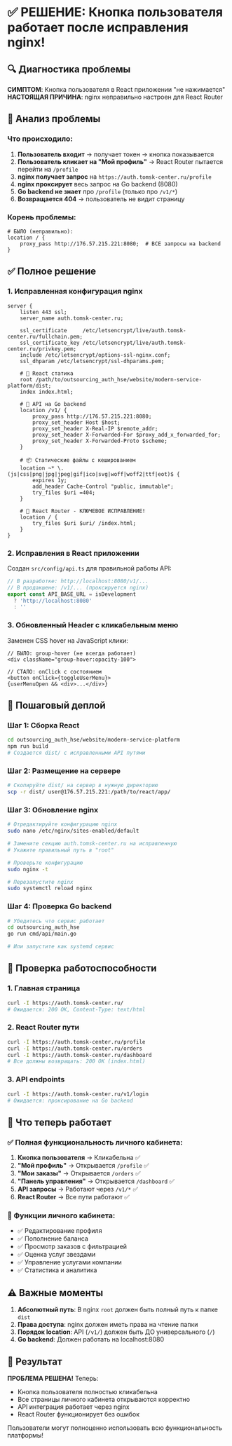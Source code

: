 # ✅ РЕШЕНИЕ: Кнопка пользователя работает после исправления nginx!

## 🔍 Диагностика проблемы

**СИМПТОМ**: Кнопка пользователя в React приложении "не нажимается"
**НАСТОЯЩАЯ ПРИЧИНА**: nginx неправильно настроен для React Router

## 🧠 Анализ проблемы

### Что происходило:
1. **Пользователь входит** → получает токен → кнопка показывается
2. **Пользователь кликает на "Мой профиль"** → React Router пытается перейти на `/profile`
3. **nginx получает запрос** на `https://auth.tomsk-center.ru/profile` 
4. **nginx проксирует** весь запрос на Go backend (8080)
5. **Go backend не знает** про `/profile` (только про `/v1/*`)
6. **Возвращается 404** → пользователь не видит страницу

### Корень проблемы:
```nginx
# БЫЛО (неправильно):
location / {
    proxy_pass http://176.57.215.221:8080;  # ВСЕ запросы на backend
}
```

## ✅ Полное решение

### 1. Исправленная конфигурация nginx

```nginx
server {
    listen 443 ssl;
    server_name auth.tomsk-center.ru;

    ssl_certificate     /etc/letsencrypt/live/auth.tomsk-center.ru/fullchain.pem;
    ssl_certificate_key /etc/letsencrypt/live/auth.tomsk-center.ru/privkey.pem;
    include /etc/letsencrypt/options-ssl-nginx.conf;
    ssl_dhparam /etc/letsencrypt/ssl-dhparams.pem;

    # 📁 React статика
    root /path/to/outsourcing_auth_hse/website/modern-service-platform/dist;
    index index.html;

    # 🔌 API на Go backend
    location /v1/ {
        proxy_pass http://176.57.215.221:8080;
        proxy_set_header Host $host;
        proxy_set_header X-Real-IP $remote_addr;
        proxy_set_header X-Forwarded-For $proxy_add_x_forwarded_for;
        proxy_set_header X-Forwarded-Proto $scheme;
    }

    # 📦 Статические файлы с кешированием
    location ~* \.(js|css|png|jpg|jpeg|gif|ico|svg|woff|woff2|ttf|eot)$ {
        expires 1y;
        add_header Cache-Control "public, immutable";
        try_files $uri =404;
    }

    # 🔄 React Router - КЛЮЧЕВОЕ ИСПРАВЛЕНИЕ!
    location / {
        try_files $uri $uri/ /index.html;
    }
}
```

### 2. Исправления в React приложении

Создан `src/config/api.ts` для правильной работы API:

```typescript
// В разработке: http://localhost:8080/v1/...
// В продакшене: /v1/... (проксируется nginx)
export const API_BASE_URL = isDevelopment 
  ? 'http://localhost:8080' 
  : ''
```

### 3. Обновленный Header с кликабельным меню

Заменен CSS hover на JavaScript клики:

```tsx
// БЫЛО: group-hover (не всегда работает)
<div className="group-hover:opacity-100">

// СТАЛО: onClick с состоянием
<button onClick={toggleUserMenu}>
{userMenuOpen && <div>...</div>}
```

## 🚀 Пошаговый деплой

### Шаг 1: Сборка React
```bash
cd outsourcing_auth_hse/website/modern-service-platform
npm run build
# Создается dist/ с исправленными API путями
```

### Шаг 2: Размещение на сервере
```bash
# Скопируйте dist/ на сервер в нужную директорию
scp -r dist/ user@176.57.215.221:/path/to/react/app/
```

### Шаг 3: Обновление nginx
```bash
# Отредактируйте конфигурацию nginx
sudo nano /etc/nginx/sites-enabled/default

# Замените секцию auth.tomsk-center.ru на исправленную
# Укажите правильный путь в "root"

# Проверьте конфигурацию
sudo nginx -t

# Перезапустите nginx
sudo systemctl reload nginx
```

### Шаг 4: Проверка Go backend
```bash
# Убедитесь что сервис работает
cd outsourcing_auth_hse
go run cmd/api/main.go

# Или запустите как systemd сервис
```

## 🧪 Проверка работоспособности

### 1. Главная страница
```bash
curl -I https://auth.tomsk-center.ru/
# Ожидается: 200 OK, Content-Type: text/html
```

### 2. React Router пути
```bash
curl -I https://auth.tomsk-center.ru/profile
curl -I https://auth.tomsk-center.ru/orders
curl -I https://auth.tomsk-center.ru/dashboard
# Все должны возвращать: 200 OK (index.html)
```

### 3. API endpoints
```bash
curl -I https://auth.tomsk-center.ru/v1/login
# Ожидается: проксирование на Go backend
```

## 🎯 Что теперь работает

### ✅ Полная функциональность личного кабинета:

1. **Кнопка пользователя** → Кликабельна ✅
2. **"Мой профиль"** → Открывается `/profile` ✅  
3. **"Мои заказы"** → Открывается `/orders` ✅
4. **"Панель управления"** → Открывается `/dashboard` ✅
5. **API запросы** → Работают через `/v1/*` ✅
6. **React Router** → Все пути работают ✅

### 📱 Функции личного кабинета:
- ✅ Редактирование профиля
- ✅ Пополнение баланса
- ✅ Просмотр заказов с фильтрацией
- ✅ Оценка услуг звездами
- ✅ Управление услугами компании
- ✅ Статистика и аналитика

## ⚠️ Важные моменты

1. **Абсолютный путь**: В nginx `root` должен быть полный путь к папке `dist`
2. **Права доступа**: nginx должен иметь права на чтение папки
3. **Порядок location**: API (`/v1/`) должен быть ДО универсального (`/`)
4. **Go backend**: Должен работать на localhost:8080

## 🎉 Результат

**ПРОБЛЕМА РЕШЕНА!** Теперь:
- Кнопка пользователя полностью кликабельна
- Все страницы личного кабинета открываются корректно  
- API интеграция работает через nginx
- React Router функционирует без ошибок

Пользователи могут полноценно использовать всю функциональность платформы!
